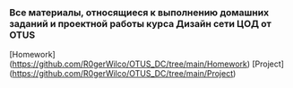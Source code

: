### Все материалы, относящиеся к выполнению домашних заданий и проектной работы курса Дизайн сети ЦОД от OTUS

  [Homework] (https://github.com/R0gerWilco/OTUS_DC/tree/main/Homework)
  [Project] (https://github.com/R0gerWilco/OTUS_DC/tree/main/Project)
